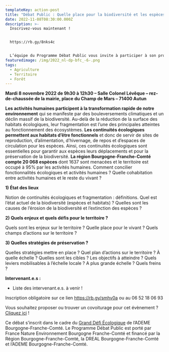 ```yaml
---
templateKey: action-post
title: "Débat Public : Quelle place pour la biodiversité et les espèces ?"
date: 2022-11-08T08:30:00.000Z
description: >-
  Inscrivez-vous maintenant ! 


  https://rb.gy/8nks4c


  L’équipe du Programme Débat Public vous invite à participer à son prochain débat sur le thème de la biodiversité.
featuredimage: /img/2022_nl-dp-bfc_-6-.png
tags:
  - Agriculture
  - Territoire
  - Forêt
---
```

**Mardi 8 novembre 2022 de 9h30 à 12h30 – Salle Colonel Lévêque – rez-de-chaussée de la mairie, place du Champ de Mars – 71400 Autun**

**Les activités humaines participent à la transformation rapide de notre environnement** qui se manifeste par des bouleversements climatiques et un déclin massif de la biodiversité[](imap://animation%40debatpublic-bfc%2Eorg@ssl0.ovh.net:993/fetch%3EUID%3E.INBOX.4-D%26AOk-bat%20%22Biodiversit%26AOk-%22%3E2#_ftn1). Au-delà de la réduction de la surface des habitats écologiques, leur fragmentation[](imap://animation%40debatpublic-bfc%2Eorg@ssl0.ovh.net:993/fetch%3EUID%3E.INBOX.4-D%26AOk-bat%20%22Biodiversit%26AOk-%22%3E2#_ftn2) est l’une des principales atteintes au fonctionnement des écosystèmes. **Les continuités écologiques permettent aux habitats d’être fonctionnels** et donc de servir de sites de reproduction, d’alimentation, d’hivernage, de repos et d’espaces de circulation pour les espèces. Ainsi, ces continuités écologiques sont essentielles pour garantir aux espèces leurs déplacements et pour la préservation de la biodiversité. **La région Bourgogne-Franche-Comté compte 20 068 espèces** dont 1637 sont menacées et le territoire est occupé à 95% par les activités humaines[](imap://animation%40debatpublic-bfc%2Eorg@ssl0.ovh.net:993/fetch%3EUID%3E.INBOX.4-D%26AOk-bat%20%22Biodiversit%26AOk-%22%3E2#_ftn3). Comment concilier fonctionnalités écologiques et activités humaines ? Quelle cohabitation entre activités humaines et le reste du vivant ?



**1) État des lieux**

Notion de continuités écologiques et fragmentation : définitions. Quel est l’état actuel de la biodiversité (espèces et habitats) ? Quelles sont les causes de l’érosion de la biodiversité et l’extinction des espèces ?

**2) Quels enjeux et quels défis pour le territoire ?**

Quels sont les enjeux sur le territoire ? Quelle place pour le vivant ? Quels champs d’actions sur le territoire ?

**3) Quelles stratégies de préservation ?**

Quelles stratégies mettre en place ? Quel plan d’actions sur le territoire ? À quelle échelle ? Quelles sont les cibles ? Les objectifs à atteindre ? Quels leviers mobilisables à l’échelle locale ? A plus grande échelle ? Quels freins ?





**Intervenant.e.s :**

* Liste des intervenant.e.s. à venir !

Inscription obligatoire sur ce lien <https://rb.gy/smhv0a> ou au 06 52 18 06 93

Vous souhaitez proposer ou trouver un covoiturage pour cet évènement ? [Cliquez ici](https://rb.gy/pac31w) !





Ce débat s’inscrit dans le cadre du [Grand Défi Écologique](https://www.legranddefiecologique.ademe.fr/) de l’ADEME Bourgogne-Franche-Comté. Le Programme Débat Public est porté par France Nature Environnement Bourgogne Franche-Comté et financé par la Région Bourgogne-Franche-Comté, la DREAL Bourgogne-Franche-Comté et l’ADEME Bourgogne-Franche-Comté.